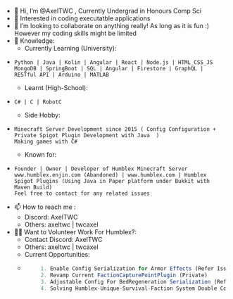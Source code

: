 - 👋 Hi, I’m @AxelTWC , Currently Undergrad in Honours Comp Sci
- 👀 Interested in coding executatble applications
- 💞️ I’m looking to collaborate on anything really! As long as it is fun :) However my coding skills might be limited 
- 🌱 Knowledge: 
  - Currently Learning (University):
-     Python | Java | Kolin | Angular | React | Node.js | HTML_CSS_JS 
      MongoDB | SpringBoot | SQL | Angular | Firestore | GraphQL | RESTful API | Arduino | MATLAB
  - Learnt (High-School):
-     C# | C | RobotC 
  - Side Hobby:
-     Minecraft Server Development since 2015 ( Config Configuration + Private Spigot Plugin Development with Java  )
      Making games with C#
  - Known for:
-     Founder | Owner | Developer of Humblex Minecraft Server
      www.humblex.enjin.com (Abandoned) | www.humblex.com | Humblex Spigot Plugins (Using Java in Paper platform under Bukkit with Maven Build)
      Feel free to contact for any related issues
- 📫 How to reach me :
  - Discord: AxelTWC
  - Others: axeltwc | twcaxel
- 👨‍💻 Want to Volunteer Work For Humblex?:
  - Contact Discord: AxelTWC
  - Others: axeltwc | twcaxel 
  - Current Opportunities:
  - ```js
         1. Enable Config Serialization for Armor Effects (Refer Issue in ArmorEffects Repo) 
         2. Revamp Current FactionCapturePointPlugin (Private) 
         3. Adjustable Config For BedRegeneration Serialization (Refer Issue in BedRegeneration Repo)
         4. Solving Humblex-Unique-Survival-Faction System Double Conflicter Message (Private + High Priority)
    ```

<!---
AxelTWC/AxelTWC is a ✨ special ✨ repository because its `README.md` (this file) appears on your GitHub profile.
You can click the Preview link to take a look at your changes.
--->
